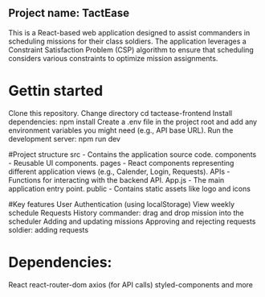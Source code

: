 ## Project name: TactEase
This is a React-based web application designed to assist commanders in scheduling missions for their class soldiers.
The application leverages a Constraint Satisfaction Problem (CSP) algorithm to ensure that scheduling considers various constraints to optimize mission assignments.

# Gettin started
Clone this repository.
Change directory cd tactease-frontend
Install dependencies: npm install
Create a .env file in the project root and add any environment variables you might need (e.g., API base URL).
Run the development server: npm run dev

#Project structure
src - Contains the application source code.
components - Reusable UI components.
pages - React components representing different application views (e.g., Calender, Login, Requests).
APIs - Functions for interacting with the backend API.
App.js - The main application entry point.
public - Contains static assets like logo and icons

#Key features
User Authentication (using localStorage)
View weekly schedule
Requests History
commander:
drag and drop mission into the scheduler
Adding and updating missions
Approving and rejecting requests
soldier:
adding requests

# Dependencies:
React
react-router-dom
axios (for API calls)
styled-components
and more
